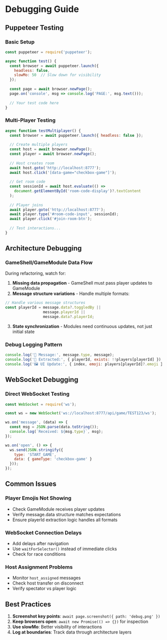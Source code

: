 # Debugging Guide

## Puppeteer Testing

### Basic Setup
```javascript
const puppeteer = require('puppeteer');

async function test() {
  const browser = await puppeteer.launch({ 
    headless: false,
    slowMo: 50  // Slow down for visibility
  });
  
  const page = await browser.newPage();
  page.on('console', msg => console.log('PAGE:', msg.text()));
  
  // Your test code here
}
```

### Multi-Player Testing
```javascript
async function testMultiplayer() {
  const browser = await puppeteer.launch({ headless: false });
  
  // Create multiple players
  const host = await browser.newPage();
  const player = await browser.newPage();
  
  // Host creates room
  await host.goto('http://localhost:8777');
  await host.click('[data-game="checkbox-game"]');
  
  // Get room code
  const sessionId = await host.evaluate(() => 
    document.getElementById('room-code-display')?.textContent
  );
  
  // Player joins
  await player.goto('http://localhost:8777');
  await player.type('#room-code-input', sessionId);
  await player.click('#join-room-btn');
  
  // Test interactions...
}
```

## Architecture Debugging

### GameShell/GameModule Data Flow
During refactoring, watch for:
1. **Missing data propagation** - GameShell must pass player updates to GameModule
2. **Message structure variations** - Handle multiple formats:
```javascript
// Handle various message structures
const playerId = message.data?.toggledBy || 
                 message.playerId || 
                 message.data?.playerId;
```
3. **State synchronization** - Modules need continuous updates, not just initial state

### Debug Logging Pattern
```javascript
console.log('📨 Message:', message.type, message);
console.log('🔄 Extracted:', { playerId, exists: !!players[playerId] });
console.log('🖼️ UI Update:', { index, emoji: players[playerId]?.emoji });
```

## WebSocket Debugging

### Direct WebSocket Testing
```javascript
const WebSocket = require('ws');

const ws = new WebSocket('ws://localhost:8777/api/game/TEST123/ws');

ws.on('message', (data) => {
  const msg = JSON.parse(data.toString());
  console.log(`Received: ${msg.type}`, msg);
});

ws.on('open', () => {
  ws.send(JSON.stringify({
    type: 'START_GAME',
    data: { gameType: 'checkbox-game' }
  }));
});
```

## Common Issues

### Player Emojis Not Showing
- Check GameModule receives player updates
- Verify message.data structure matches expectations
- Ensure playerId extraction logic handles all formats

### WebSocket Connection Delays
- Add delays after navigation
- Use `waitForSelector()` instead of immediate clicks
- Check for race conditions

### Host Assignment Problems
- Monitor `host_assigned` messages
- Check host transfer on disconnect
- Verify spectator vs player logic

## Best Practices
1. **Screenshot key points**: `await page.screenshot({ path: 'debug.png' })`
2. **Keep browsers open**: `await new Promise(() => {})` for inspection
3. **Use slowMo**: Better visibility of interactions
4. **Log at boundaries**: Track data through architecture layers